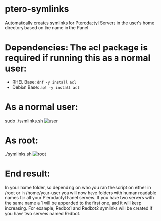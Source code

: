 # ptero-symlinks
Automatically creates symlinks for Pterodactyl Servers in the user's home directory based on the name in the Panel

# Dependencies: The acl package is required if running this as a normal user:
- RHEL Base: `dnf -y install acl`
- Debian Base: `apt -y install acl`

# As a normal user:
sudo ./symlinks.sh
![user](https://github.com/Loki-101/ptero-symlinks/assets/59907407/517f0be6-4dc8-43c4-9136-fd44271c1613)

# As root:
./symlinks.sh
![root](https://github.com/Loki-101/ptero-symlinks/assets/59907407/41f18113-4a9e-40bd-be95-0419cd4d9d2f)

# End result:
In your home folder, so depending on who you ran the script on either in /root or in /home/your-user you will now have folders with human readable names for all your Pterodactyl Panel servers. If you have two servers with the same name a 1 will be appended to the first one, and it will keep increasing. For example, Redbot1 and Redbot2 symlinks will be created if you have two servers named Redbot.

